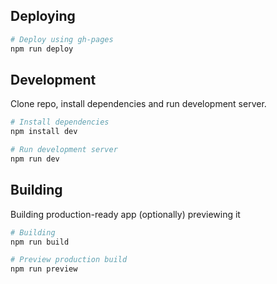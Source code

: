 ## Deploying

```bash
# Deploy using gh-pages
npm run deploy
```

## Development

Clone repo, install dependencies and run development server.

```bash
# Install dependencies
npm install dev

# Run development server
npm run dev
```

## Building

Building production-ready app (optionally) previewing it

```bash
# Building
npm run build

# Preview production build
npm run preview

```
